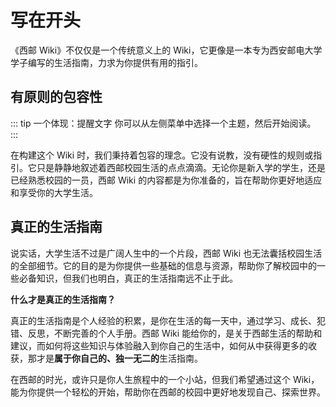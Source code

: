 # 写在开头

《西邮 Wiki》不仅仅是一个传统意义上的 Wiki，它更像是一本专为西安邮电大学学子编写的生活指南，力求为你提供有用的指引。

## 有原则的包容性

::: tip 一个体现：提醒文字
你可以从左侧菜单中选择一个主题，然后开始阅读。
:::

在构建这个 Wiki 时，我们秉持着包容的理念。它没有说教，没有硬性的规则或指引。它只是静静地叙述着西邮校园生活的点点滴滴。无论你是新入学的学生，还是已经熟悉校园的一员，西邮 Wiki 的内容都是为你准备的，旨在帮助你更好地适应和享受你的大学生活。

## 真正的生活指南

说实话，大学生活不过是广阔人生中的一个片段，西邮 Wiki 也无法囊括校园生活的全部细节。它的目的是为你提供一些基础的信息与资源，帮助你了解校园中的一些必备知识，但我们也明白，真正的生活指南远不止于此。

**什么才是真正的生活指南？**

真正的生活指南是个人经验的积累，是你在生活的每一天中，通过学习、成长、犯错、反思，不断完善的个人手册。西邮 Wiki 能给你的，是关于西邮生活的帮助和建议，而如何将这些知识与体验融入到你自己的生活中，如何从中获得更多的收获，那才是**属于你自己的、独一无二的**生活指南。

在西邮的时光，或许只是你人生旅程中的一个小站，但我们希望通过这个 Wiki，能为你提供一个轻松的开始，帮助你在西邮的校园中更好地发现自己、探索世界。
